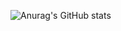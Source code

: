 ![Anurag's GitHub stats](https://github-readme-stats.vercel.app/api?username=jbaagaard&count_private=true&show_icons=true&theme=radical)
